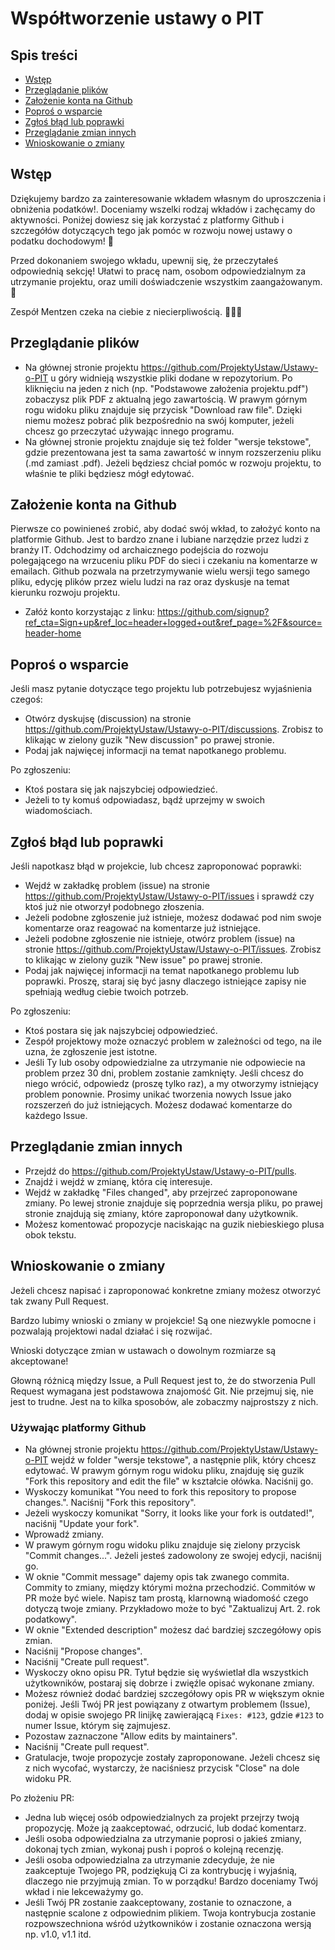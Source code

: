 # Współtworzenie ustawy o PIT

## Spis treści

* [Wstęp](#wstęp)
* [Przeglądanie plików](#przeglądanie-plików)
* [Założenie konta na Github](#założenie-konta-na-Github)
* [Poproś o wsparcie](#poproś-o-wsparcie)
* [Zgłoś błąd lub poprawki](#zgłoś-błąd-lub-poprawki)
* [Przeglądanie zmian innych](#przeglądanie-zmian-innych)
* [Wnioskowanie o zmiany](#wnioskowanie-o-zmiany)

## Wstęp

Dziękujemy bardzo za zainteresowanie wkładem własnym do uproszczenia i obniżenia podatków!. Doceniamy wszelki rodzaj wkładów i zachęcamy do aktywności. Poniżej dowiesz się jak korzystać z platformy Github i szczegółów dotyczących tego jak pomóc w rozwoju nowej ustawy o podatku dochodowym! 📝

Przed dokonaniem swojego wkładu, upewnij się, że przeczytałeś odpowiednią sekcję! Ułatwi to pracę nam, osobom odpowiedzialnym za utrzymanie projektu, oraz umili doświadczenie wszystkim zaangażowanym. 💚

Zespół Mentzen czeka na ciebie z niecierpliwością. 🙌🏾✨

## Przeglądanie plików

* Na głównej stronie projektu https://github.com/ProjektyUstaw/Ustawy-o-PIT u góry widnieją wszystkie pliki dodane w repozytorium. Po kliknięciu na jeden z nich (np. "Podstawowe założenia projektu.pdf") zobaczysz plik PDF z aktualną jego zawartością. W prawym górnym rogu widoku pliku znajduje się przycisk "Download raw file". Dzięki niemu możesz pobrać plik bezpośrednio na swój komputer, jeżeli chcesz go przeczytać używając innego programu. 
* Na głównej stronie projektu znajduje się też folder "wersje tekstowe", gdzie prezentowana jest ta sama zawartość w innym rozszerzeniu pliku (.md zamiast .pdf). Jeżeli będziesz chciał pomóc w rozwoju projektu, to właśnie te pliki będziesz mógł edytować.

## Założenie konta na Github

Pierwsze co powinieneś zrobić, aby dodać swój wkład, to założyć konto na platformie Github. Jest to bardzo znane i lubiane narzędzie przez ludzi z branży IT. Odchodzimy od archaicznego podejścia do rozwoju polegającego na wrzuceniu pliku PDF do sieci i czekaniu na komentarze w emailach.
Github pozwala na przetrzymywanie wielu wersji tego samego pliku, edycję plików przez wielu ludzi na raz oraz dyskusje na temat kierunku rozwoju projektu.

* Załóż konto korzystając z linku: https://github.com/signup?ref_cta=Sign+up&ref_loc=header+logged+out&ref_page=%2F&source=header-home

## Poproś o wsparcie

Jeśli masz pytanie dotyczące tego projektu lub potrzebujesz wyjaśnienia czegoś:

* Otwórz dyskujsę (discussion) na stronie https://github.com/ProjektyUstaw/Ustawy-o-PIT/discussions. Zrobisz to klikając w zielony guzik "New discussion" po prawej stronie.
* Podaj jak najwięcej informacji na temat napotkanego problemu.

Po zgłoszeniu:

* Ktoś postara się jak najszybciej odpowiedzieć.
* Jeżeli to ty komuś odpowiadasz, bądź uprzejmy w swoich wiadomościach.

## Zgłoś błąd lub poprawki

Jeśli napotkasz błąd w projekcie, lub chcesz zaproponować poprawki:

* Wejdź w zakładkę problem (issue) na stronie https://github.com/ProjektyUstaw/Ustawy-o-PIT/issues i sprawdź czy ktoś już nie otworzył podobnego złoszenia.
* Jeżeli podobne zgłoszenie już istnieje, możesz dodawać pod nim swoje komentarze oraz reagować na komentarze już istniejące.
* Jeżeli podobne zgłoszenie nie istnieje, otwórz problem (issue) na stronie https://github.com/ProjektyUstaw/Ustawy-o-PIT/issues. Zrobisz to klikając w zielony guzik "New issue" po prawej stronie.
* Podaj jak najwięcej informacji na temat napotkanego problemu lub poprawki. Proszę, staraj się być jasny dlaczego istniejące zapisy nie spełniają według ciebie twoich potrzeb.

Po zgłoszeniu:

* Ktoś postara się jak najszybciej odpowiedzieć.
* Zespół projektowy może oznaczyć problem w zależności od tego, na ile uzna, że zgłoszenie jest istotne.
* Jeśli Ty lub osoby odpowiedzialne za utrzymanie nie odpowiecie na problem przez 30 dni, problem zostanie zamknięty. Jeśli chcesz do niego wrócić, odpowiedz (proszę tylko raz), a my otworzymy istniejący problem ponownie. Prosimy unikać tworzenia nowych Issue jako rozszerzeń do już istniejących. Możesz dodawać komentarze do każdego Issue.

## Przeglądanie zmian innych

* Przejdź do https://github.com/ProjektyUstaw/Ustawy-o-PIT/pulls.
* Znajdź i wejdź w zmianę, która cię interesuje.
* Wejdź w zakładkę "Files changed", aby przejrzeć zaproponowane zmiany. Po lewej stronie znajduje się poprzednia wersja pliku, po prawej stronie znajdują się zmiany, które zaproponował dany użytkownik.
* Możesz komentować propozycje naciskając na guzik niebieskiego plusa obok tekstu. 

## Wnioskowanie o zmiany

Jeżeli chcesz napisać i zaproponować konkretne zmiany możesz otworzyć tak zwany Pull Request.

Bardzo lubimy wnioski o zmiany w projekcie! Są one niezwykle pomocne i pozwalają projektowi nadal działać i się rozwijać.

Wnioski dotyczące zmian w ustawach o dowolnym rozmiarze są akceptowane!

Głowną różnicą między Issue, a Pull Request jest to, że do stworzenia Pull Request wymagana jest podstawowa znajomość Git. Nie przejmuj się, nie jest to trudne. Jest na to kilka sposobów, ale zobaczmy najprostszy z nich.

### Używając platformy Github

* Na głównej stronie projektu https://github.com/ProjektyUstaw/Ustawy-o-PIT wejdź w folder "wersje tekstowe", a następnie plik, który chcesz edytować. W prawym górnym rogu widoku pliku, znajduję się guzik "Fork this repository and edit the file" w kształcie ołówka. Naciśnij go.
* Wyskoczy komunikat "You need to fork this repository to propose changes.". Naciśnij "Fork this repository".
* Jeżeli wyskoczy komunikat "Sorry, it looks like your fork is outdated!", naciśnij "Update your fork".
* Wprowadź zmiany.
* W prawym górnym rogu widoku pliku znajduje się zielony przycisk "Commit changes...". Jeżeli jesteś zadowolony ze swojej edycji, naciśnij go.
* W oknie "Commit message" dajemy opis tak zwanego commita. Commity to zmiany, między którymi można przechodzić. Commitów w PR może być wiele. Napisz tam prostą, klarnowną wiadomość czego dotyczą twoje zmiany. Przykładowo może to być "Zaktualizuj Art. 2. rok podatkowy".
* W oknie "Extended description" możesz dać bardziej szczegółowy opis zmian.
* Naciśnij "Propose changes".
* Naciśnij "Create pull request".
* Wyskoczy okno opisu PR. Tytuł będzie się wyświetlał dla wszystkich użytkowników, postaraj się dobrze i zwięźle opisać wykonane zmiany. 
* Możesz również dodać bardziej szczegółowy opis PR w większym oknie poniżej. Jeśli Twój PR jest powiązany z otwartym problemem (Issue), dodaj w opisie swojego PR linijkę zawierającą `Fixes: #123`, gdzie `#123` to numer Issue, którym się zajmujesz.
* Pozostaw zaznaczone "Allow edits by maintainers".
* Naciśnij "Create pull request".
* Gratulacje, twoje propozycje zostały zaproponowane. Jeżeli chcesz się z nich wycofać, wystarczy, że naciśniesz przycisk "Close" na dole widoku PR.

Po złożeniu PR:

* Jedna lub więcej osób odpowiedzialnych za projekt przejrzy twoją propozycję. Może ją zaakceptować, odrzucić, lub dodać komentarz.
* Jeśli osoba odpowiedzialna za utrzymanie poprosi o jakieś zmiany, dokonaj tych zmian, wykonaj push i poproś o kolejną recenzję.
* Jeśli osoba odpowiedzialna za utrzymanie zdecyduje, że nie zaakceptuje Twojego PR, podziękują Ci za kontrybucję i wyjaśnią, dlaczego nie przyjmują zmian. To w porządku! Bardzo doceniamy Twój wkład i nie lekceważymy go.
* Jeśli Twój PR zostanie zaakceptowany, zostanie to oznaczone, a następnie scalone z odpowiednim plikiem. Twoja kontrybucja zostanie rozpowszechniona wśród użytkowników i zostanie oznaczona wersją np. v1.0, v1.1 itd.
